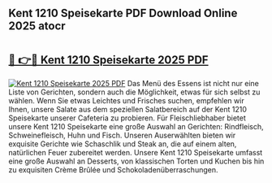 ## Kent 1210 Speisekarte PDF Download Online 2025 atocr

# <h2><a href="http://gc9wxs4.nevu.top/?p=Kent+1210+Speisekarte">🔗 👉🔴 Kent 1210 Speisekarte 2025 PDF</a></h2>

[![Kent 1210 Speisekarte 2025 PDF](https://i.imgur.com/dBaPXMq.png)](http://gc9wxs4.nevu.top/?p=Kent+1210+Speisekarte)
Das Menü des Essens ist nicht nur eine Liste von Gerichten, sondern auch die Möglichkeit, etwas für sich selbst zu wählen. Wenn Sie etwas Leichtes und Frisches suchen, empfehlen wir Ihnen, unsere Salate aus dem speziellen Salatbereich auf der Kent 1210 Speisekarte unserer Cafeteria zu probieren. Für Fleischliebhaber bietet unsere Kent 1210 Speisekarte eine große Auswahl an Gerichten: Rindfleisch, Schweinefleisch, Huhn und Fisch. Unseren Auserwählten bieten wir exquisite Gerichte wie Schaschlik und Steak an, die auf einem alten, natürlichen Feuer zubereitet werden. Unsere Kent 1210 Speisekarte umfasst eine große Auswahl an Desserts, von klassischen Torten und Kuchen bis hin zu exquisiten Crème Brûlée und Schokoladenüberraschungen.
